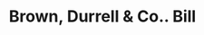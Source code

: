 ---
doi: 10.7916/D8GF25JV
date_other: '1882'
date_other_textual: '1882'
form: printed ephemera
genre:
- Invoices
name:
- Brown, Durrell & Co.
object_in_context_url: https://biggert.cul.columbia.edu/items/view/ave_biggert_00342
subject_hierarchical_geographic:
- Boston, Massachusetts, United States
subject_name:
- Brown, Durrell & Co.
title: Brown, Durrell & Co.. Bill
sort_title: Brown, Durrell & Co.. Bill
call_number: ave_biggert_00342
coordinates:
- 42.35805555555556,-71.06361111111111
pid: ave_biggert_00342
identifiers: ave_biggert_00342
thumbnail: https://derivativo-2.library.columbia.edu/iiif/2/ldpd:344095/full/!256,256/0/native.jpg
permalink: /biggert/ave_biggert_00342/
layout: iiif-image-page
---